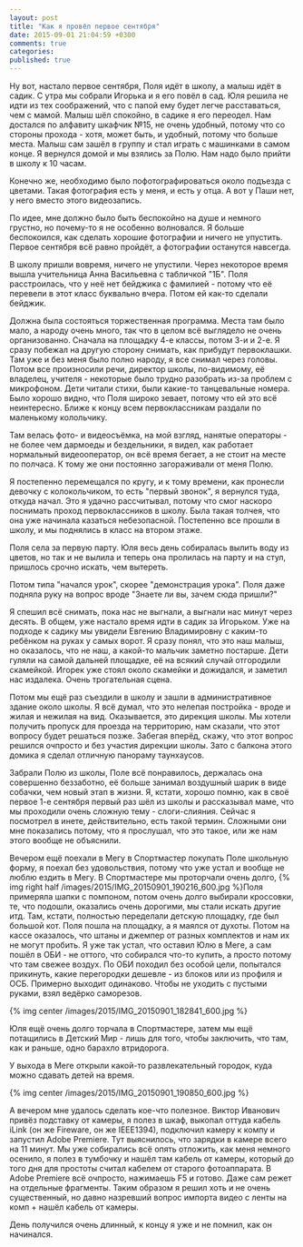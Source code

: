 ```yaml
---
layout: post
title: "Как я провёл первое сентября"
date: 2015-09-01 21:04:59 +0300
comments: true
categories: 
published: true
---
```

Ну вот, настало первое сентября, Поля идёт в школу, а малыш идёт в садик. С утра мы собрали Игорька и я его повёл в сад. Юля решила не идти из тех соображений, что с папой ему будет легче расставаться, чем с мамой. Малыш шёл спокойно, в садике я его переодел. Нам достался по алфавиту шкафчик №15, не очень удобный, потому что со стороны прохода - хотя, может быть, и удобный, потому что больше места. Малыш сам зашёл в группу и стал играть с машинками в самом конце. Я вернулся домой и мы взялись за Полю. Нам надо было прийти в школу к 10 часам.

Конечно же, необходимо было пофотографироваться около подъезда с цветами. Такая фотография есть у меня, и есть у отца. А вот у Паши нет, у него вместо этого видеозапись.

По идее, мне должно было быть беспокойно на душе и немного грустно, но почему-то я не особенно волновался. Я больше беспокоился, как сделать хорошие фотографии и ничего не упустить. Первое сентября всё равно пройдёт, а фотографии останутся навсегда.

В школу пришли вовремя, ничего не упустили. Через некоторое время вышла учительница Анна Васильевна с табличкой "1Б". Поля расстроилась, что у неё нет бейджика с фамилией - потому что её перевели в этот класс буквально вчера. Потом ей как-то сделали бейджик.

Должна была состояться торжественная программа. Места там было мало, а народу очень много, так что в целом всё выглядело не очень организованно. Сначала на площадку 4-е классы, потом 3-и и 2-е. Я сразу побежал на другую сторону снимать, как прибудут первоклашки. Там уже и без меня было полно народу, я все снимал через головы. Потом все произносили речи, директор школы, по-видимому, её владелец, учителя - некоторые было трудно разобрать из-за проблем с микрофоном. Дети читали стихи, были какие-то танцевальные номера. Было хорошо видно, что Поля широко зевает, потому что ей это всё неинтересно. Ближе к концу всем первоклассникам раздали по маленькому колольчику.

Там велась фото- и видеосъёмка, на мой взгляд, нанятые операторы - не более чем дармоеды и бездельники, я видел, как работает нормальный видеооператор, он всё время бегает, а не стоит на месте по полчаса. К тому же они постоянно загораживали от меня Полю.

Я постепенно перемещался по кругу, и к тому времени, как пронесли девочку с колокольчиком, то есть "первый звонок", я вернулся туда, откуда начал. Это я удачно рассчитывал, потому что смог наскоро поснимать проход первоклассников в школу. Была такая толчея, что она уже начинала казаться небезопасной. Постепенно все прошли в школу, и мы поднялись в класс на втором этаже. 

Поля села за первую парту. Юля весь день собиралась вылить воду из цветов, но так и не вылила и теперь она пролилась на парту и на стул, пришлось срочно искать, чем вытереть.

Потом типа "начался урок", скорее "демонстрация урока". Поля даже подняла руку на вопрос вроде "Знаете ли вы, зачем сюда пришли?"

 Я спешил всё снимать, пока нас не выгнали, а выгнали нас минут через десять. В общем, уже настало время идти в садик за Игорьком. Уже на подходе к садику мы увидели Евгению Владимировну с каким-то ребёнком на руках у самых ворот. Я сразу понял, что это наш малыш, но оказалось, что не наш, а какой-то мальчик заметно постарше. Дети гуляли на самой дальней площадке, её на всякий случай отгородили скамейкой. Игорек уже стоял около скамейки и дожидался, и заметил нас издалека. Очень трогательная сцена.

Потом мы ещё раз съездили в школу и зашли в административное здание около школы. Я всё думал, что это нелепая постройка - вроде и жилая и нежилая на вид. Оказывается, это дирекция школы. Мы хотели получить пропуск для проезда на территорию, нам сказали, что этот вопросу будет решаться позже. Забегая вперёд, скажу, что этот вопрос решился очпросто и без участия дирекции школы. Зато с балкона этого домика я сделал отличную панораму таунхаусов.

Забрали Полю из школы, Поле всё понравилось, держалась она совершенно беззаботно, её больше занимал воздушный шарик в виде собачки, чем новый этап в жизни. Я, кстати, хорошо помню, как в своё первое 1-е сентября первый раз шёл из школы и рассказывал маме, что мы проходили очень сложную тему - слоги-слияния. Сейчас я посмотрел в инете, действительно, есть такой термин. Сложными они мне показались потому, что я прослушал, что это такое, или же нам этого вообще не объяснили.

Вечером ещё поехали в Мегу в Спортмастер покупать Поле школьную форму, я поехал без удовольствия, потому что уже устал и вообще не люблю ездить в Мегу. В Спортмастере мы проторчали очень долго, {% img right half /images/2015/IMG_20150901_190216_600.jpg %}Поля примеряла шапки с помпоном, потом очень долго выбирали кроссовки, те, что подошли, оказались очень дорогими, мы стали искать другие итд. Там, кстати, полностью переделали детскую площадку, где был большой кот. Поля пошла на площадку, а я маялся от духоты. Потом на кассе оказалось, что штаны и джемпер от разных комплектов и нам их не могут пробить. Я уже так устал, что оставил Юлю в Меге, а сам пошёл в ОБИ - не оттого, что собирался что-то купить, а просто потому что там свежее воздух. По ОБИ походил без особой цели, попытался прикинуть, какие перегородки дешевле - из блоков или из профиля и ОСБ. Примерно выходит одинаково. Чтобы не уходить с пустыми руками, взял ведёрко саморезов.

{% img center /images/2015/IMG_20150901_182841_600.jpg %}

Юля ещё очень долго торчала в Спортмастере, затем мы ещё потащились в Детский Мир - лишь для того, чтобы заключить, что там, как и раньше, одно барахло втридорога.

У выхода в Меге открыли какой-то развлекательный городок, куда можно сдавать детей на время.

{% img center /images/2015/IMG_20150901_190850_600.jpg %}

А вечером мне удалось сделать кое-что полезное. Виктор Иванович привёз подставку от камеры, я полез в шкаф, выкопал оттуда кабель iLink (он же Fireware, он же IEEE1394), подключил камеру к компу и запустил Adobe Premiere. Тут выяснилось, что зарядки в камере всего на 11 минут. Мы уже собирались всё опять отложить, как меня немного осенило, я полез в тумбочку и нашёл там кабель от камеры, который до того дня для простоты считал кабелем от старого фотоаппарата. В Adobe Premiere всё очпросто, нажимаешь F5 и готово. Даже сам режет на отдельные фрагменты. Таким образом я решил хоть и не очень существенный, но давно назревший вопрос импорта видео с ленты на комп + нашёл кабель от камеры. 

День получился очень длинный, к концу я уже и не помнил, как он начинался.